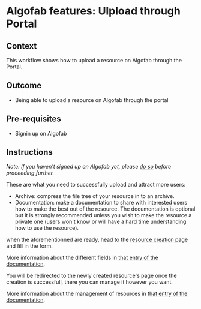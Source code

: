
# Algofab features: Ulpload through Portal

## Context

This workflow shows how to upload a resource on Algofab through the Portal.

## Outcome

* Being able to upload a resource on Algofab through the portal 

## Pre-requisites

* Signin up on Algofab

## Instructions

_Note: If you haven't signed up on Algofab yet, please [do so]() before proceeding further._

These are what you need to  successfully upload and attract more users: 
* Archive: compress the file tree of your resource in to an archive.
* Documentation: make a documentation to share with interested users how to make the best out of the resource. The documentation is optional but it is strongly recommended unless you wish to make the resource a private one (users won't know or will have a hard time understanding how to use the resource).

when the aforementionned are ready, head to the [resource creation page]() and fill in the form. 

More information about the different fields in [that entry of the documentation]().

You will be redirected to the newly created resource's page once the creation is successfull, there you can manage it however you want.

More information about the management of resources in [that entry of the documentation]().

